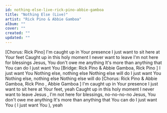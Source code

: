 ```yaml
---
id: nothing-else-live-rick-pino-abbie-gamboa
title: "Nothing Else (Live)"
artist: "Rick Pino & Abbie Gamboa"
album: ""
cover: ""
created: ""
updated: ""
---
```


[Chorus: Rick Pino]
I'm caught up in Your presence
I just want to sit here at Your feet
Caught up in this holy moment
I never want to leave
I'm not here for blessings
Jesus, You don't owe me anything
It's more than anything that You can do
I just want You
[Bridge: Rick Pino & Abbie Gamboa, 
Rick Pino
]
I just want You
Nothing else, nothing else
Nothing else will do
I just want You
Nothing else, nothing else
Nothing else will do
[Chorus: Rick Pino & Abbie Gamboa, 
Rick Pino
, 
Abbie Gamboa
]
I'm caught up in Your presence
I just want to sit here at Your feet, 
yeah
Caught up in this holy moment
I never want to leave
Jesus
, I'm not here for blessings, 
no-no-no-no
Jesus, You don't owe me anything
It's more than anything that 
You can do
I just want You (
I just want You
), 
yeah